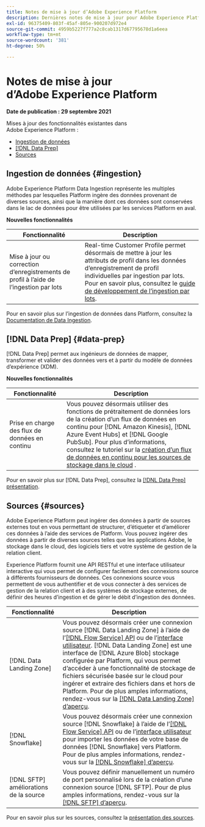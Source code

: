 ```yaml
---
title: Notes de mise à jour d’Adobe Experience Platform
description: Dernières notes de mise à jour pour Adobe Experience Platform.
exl-id: 96375409-803f-45af-805e-900207d972e4
source-git-commit: 4959b5227f777a2c8cab1317d67795678d1a6eea
workflow-type: tm+mt
source-wordcount: '381'
ht-degree: 50%

---
```


# Notes de mise à jour d’Adobe Experience Platform

**Date de publication : 29 septembre 2021**

Mises à jour des fonctionnalités existantes dans Adobe Experience Platform :

- [Ingestion de données](#ingestion)
- [[!DNL Data Prep]](#data-prep)
- [Sources](#sources)

## Ingestion de données {#ingestion}

Adobe Experience Platform Data Ingestion représente les multiples méthodes par lesquelles Platform ingère des données provenant de diverses sources, ainsi que la manière dont ces données sont conservées dans le lac de données pour être utilisées par les services Platform en aval.

**Nouvelles fonctionnalités**

| Fonctionnalité | Description |
|------- | -----------|
| Mise à jour ou correction d’enregistrements de profil à l’aide de l’ingestion par lots | Real-time Customer Profile permet désormais de mettre à jour les attributs de profil dans les données d’enregistrement de profil individuelles par ingestion par lots. Pour en savoir plus, consultez le [guide de développement de l’ingestion par lots](../../ingestion/batch-ingestion/api-overview.md). |

Pour en savoir plus sur l’ingestion de données dans Platform, consultez la [Documentation de Data Ingestion](../../ingestion/home.md).

## [!DNL Data Prep] {#data-prep}

[!DNL Data Prep] permet aux ingénieurs de données de mapper, transformer et valider des données vers et à partir du modèle de données d’expérience (XDM).

**Nouvelles fonctionnalités**

| Fonctionnalité | Description |
| --- | --- |
| Prise en charge des flux de données en continu | Vous pouvez désormais utiliser des fonctions de prétraitement de données lors de la création d’un flux de données en continu pour [!DNL Amazon Kinesis], [!DNL Azure Event Hubs] et [!DNL Google PubSub]. Pour plus d’informations, consultez le tutoriel sur la [création d’un flux de données en continu pour les sources de stockage dans le cloud](../../sources/tutorials/ui/dataflow/streaming/cloud-storage-streaming.md) . |

Pour en savoir plus sur [!DNL Data Prep], consultez la [[!DNL Data Prep] présentation](../../data-prep/home.md).

## Sources {#sources}

Adobe Experience Platform peut ingérer des données à partir de sources externes tout en vous permettant de structurer, d’étiqueter et d’améliorer ces données à l’aide des services de Platform. Vous pouvez ingérer des données à partir de diverses sources telles que les applications Adobe, le stockage dans le cloud, des logiciels tiers et votre système de gestion de la relation client.

Experience Platform fournit une API RESTful et une interface utilisateur interactive qui vous permet de configurer facilement des connexions source à différents fournisseurs de données. Ces connexions source vous permettent de vous authentifier et de vous connecter à des services de gestion de la relation client et à des systèmes de stockage externes, de définir des heures d’ingestion et de gérer le débit d’ingestion des données.

| Fonctionnalité | Description |
| --- | --- |
| [!DNL Data Landing Zone] | Vous pouvez désormais créer une connexion source [!DNL Data Landing Zone] à l’aide de l’[[!DNL Flow Service] API](../../sources/tutorials/api/create/cloud-storage/data-landing-zone.md) ou de l’[interface utilisateur](../../sources/tutorials/ui/create/cloud-storage/data-landing-zone.md). [!DNL Data Landing Zone] est une interface de  [!DNL Azure Blob] stockage configurée par Platform, qui vous permet d’accéder à une fonctionnalité de stockage de fichiers sécurisée basée sur le cloud pour ingérer et extraire des fichiers dans et hors de Platform. Pour de plus amples informations, rendez-vous sur la [[!DNL Data Landing Zone]  d’aperçu](../../sources/connectors/cloud-storage/data-landing-zone.md). |
| [!DNL Snowflake] | Vous pouvez désormais créer une connexion source [!DNL Snowflake] à l’aide de l’[[!DNL Flow Service] API](../../sources/tutorials/api/create/databases/snowflake.md) ou de l’[interface utilisateur](../../sources/tutorials/ui/create/databases/snowflake.md) pour importer les données de votre base de données [!DNL Snowflake] vers Platform. Pour de plus amples informations, rendez-vous sur la [[!DNL Snowflake]  d’aperçu](../../sources/connectors/databases/snowflake.md). |
| [!DNL SFTP] améliorations de la source | Vous pouvez définir manuellement un numéro de port personnalisé lors de la création d’une connexion source [!DNL SFTP]. Pour de plus amples informations, rendez-vous sur la [[!DNL SFTP]  d’aperçu](../../sources/connectors/cloud-storage/sftp.md). |

Pour en savoir plus sur les sources, consultez la [présentation des sources](../../sources/home.md).
